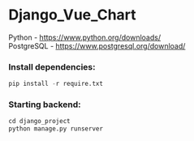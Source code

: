 # Django_Vue_Chart
Python - https://www.python.org/downloads/  
PostgreSQL - https://www.postgresql.org/download/
### Install dependencies:
```Python 
pip install -r require.txt
```

### Starting backend:
```Python
cd django_project
python manage.py runserver
```
